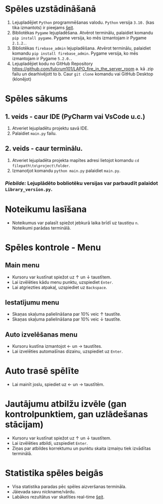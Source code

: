 # Spēles uzstādināšanā

1. Lejupladējiet `Python` programmēšanas valodu. `Python` versija `3.10.` (kas tika izmantots) ir pieejams [šeit](https://www.python.org/downloads/release/python-3100/).
2. Bibliotēkas `Pygame` lejupladēšana. Atvērot terminālu, palaidiet komandu `pip install pygame`. Pygame versija, ko mēs izmantojam ir Pygame `2.1.2.`.
3. Bibliotēkas `firebase_admin` lejupladēšana. Atvērot terminālu, palaidiet komandu `pip install firebase_admin`. Pygame versija, ko mēs izmantojam ir Pygame `5.2.0.`.
4. Lejupladējiet kodu no GitHub Repository https://github.com/fulcrum101/LAPO_fire_in_the_server_room
    a. kā .zip failu un dearhivējott to
    b. Caur `git clone` komandu vai GitHub Desktop (klonējot)

# Spēles sākums

## 1. veids - caur IDE (PyCharm vai VsCode u.c.)

1. Atveriet lejupladētu projektu savā IDE.
2. Palaidiet `main.py` failu.

## 2. veids - caur terminālu.

1. Atveriet lejupladēta projekta mapītes adresi lietojot komandu `cd filepath\to\project\folder`.
2. Izmanotjot komandu `python main.py` palaidiet `main.py`.

### *Piebilde:* Lejuplādēto bobliotēku versijas var parbaudīt palaidot `Library_version.py`.

# Noteikumu lasīšana

- Noteikumus var palasīt spiežot jebkurā laika brīdī uz taustiņu `n`. Noteikumi parādas terminālā.

# Spēles kontrole - Menu

## Main menu

- Kursoru var kustīnat spiežot uz ↑ un ↓ taustītem.
- Lai izvēlēties kādu menu punktu, uzspiediet `Enter`.
- Lai atgriezties atpakaļ, uzspiediet uz `Backspace`.

## Iestatījumu menu

- Skaņas skaļuma palielināšana par 10% veic ↑ taustīte.
- Skaņas skaļuma palielināšana par 10% veic ↓ taustīte.

## Auto izvelēšanas menu

- Kursoru kustīna izmantojot ← un → taustītes.
- Lai izvelēties automašīnas dizainu, uzspiediet uz `Enter`.

# Auto trasē spēlīte

- Lai mainīt joslu, spiediet uz ← un → taustītēm.

# Jautājumu atbilžu izvēle (gan kontrolpunktiem, gan uzlādešanas stācijam)

- Kursoru var kustīnat spiežot uz ↑ un ↓ taustītem.
- Lai izvēlēties atbildi, uzspiediet `Enter`.
- Ziņas par atbildes korrektumu un punktu skaita izmaiņu tiek izvādītas terminālā.

# Statistika spēles beigās

- Visa statistika paradas pēc spēles aizveršanas termināla.
- Jāievada savu nickname/vārdu.
- Labākos rezultātus var skatīties real-time [šeit](https://share.streamlit.io/fulcrum101/lapo_fire_in_the_server_room/main/main_streamlit.py). 
